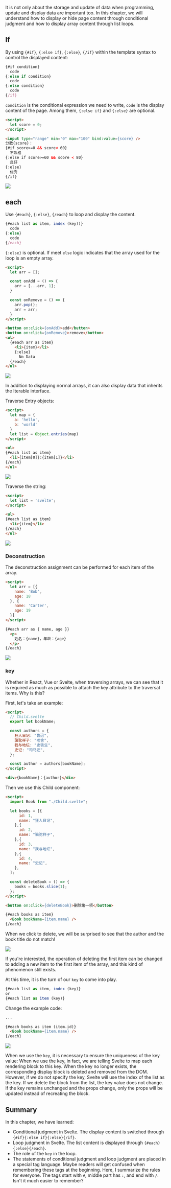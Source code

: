 It is not only about the storage and update of data when programming, update and display data are important too. In this chapter, we will understand how to display or hide page content through conditional judgment and how to display array content through list loops. 

## If

By using `{#if}`, `{:else if}`, `{:else}`, `{/if}` within the template syntax to control the displayed content: 

```javascript
{#if condition}
  code
{:else if condition}
  code
{:else condition}
  code
{/if}
```

`condition` is the conditional expression we need to write, `code` is the display content of the page. Among them, `{:else if}` and `{:else}` are optional.

```html
<script>
  let score = 0;
</script>

<input type="range" min="0" max="100" bind:value={score} />
分数{score}：
{#if score>=0 && score< 60}
  不及格
{:else if score>=60 && score < 80}
  良好
{:else}
  优秀
{/if}
```
![](./img/07-1.gif)

## each

Use `{#each}`, `{:else}`, `{/each}` to loop and display the content. 

```javascript
{#each list as item, index (key))}
  code
{:else}
  code
{/each}
```

`{:else}` is optional. If meet `else` logic indicates that the array used for the loop is an empty array.

```html
<script>
  let arr = [];

  const onAdd = () => {
    arr = [...arr, 1];
  }

  const onRemove = () => {
    arr.pop();
    arr = arr;
  }
</script>

<button on:click={onAdd}>add</button>
<button on:click={onRemove}>remove</button>
<ul>
  {#each arr as item}
    <li>{item}</li>
    {:else}
      No Data
  {/each}
</ul>
```

![](./img/07-2.gif)

In addition to displaying normal arrays, it can also display data that inherits the Iterable interface.

Traverse Entry objects: 
```html
<script>
  let map = {
    a: 'hello',
    b: 'world'
  }
  let list = Object.entries(map)
</script>

<ul>
{#each list as item}
  <li>{item[0]}:{item[1]}</li>
{/each}
</ul>
```
![](./img/07-7.png)

Traverse the string: 
```html
<script>
  let list = 'svelte';
</script>

<ul>
{#each list as item}
  <li>{item}</li>
{/each}
</ul>
```
![](./img/07-6.png)

### Deconstruction

The deconstruction assignment can be performed for each item of the array. 

```html
<script>
  let arr = [{
    name: 'Bob',
    age: 18
  }, {
    name: 'Carter',
    age: 19
  }]
</script>

{#each arr as { name, age }}
  <p>
    姓名：{name}，年龄：{age}
  </p>
{/each}
```
![](./img/07-3.png)

### key

Whether in React, Vue or Svelte, when traversing arrays, we can see that it is required as much as possible to attach the key attribute to the traversal items. Why is this? 

First, let's take an example: 
```html
<script>
  // Child.svelte
  export let bookName;

  const authors = {
    狂人日记: "鲁迅",
    骆驼祥子: "老舍",
    我与地坛: "史铁生",
    史记: "司马迁",
  };

  const author = authors[bookName];
</script>

<div>{bookName}：{author}</div>
```

Then we use this Child component:
```html
<script>
  import Book from "./Child.svelte";

  let books = [{
      id: 1,
      name: "狂人日记",
    },{
      id: 2,
      name: "骆驼祥子",
    },{
      id: 3,
      name: "我与地坛",
    },{
      id: 4,
      name: "史记",
    },
  ];

  const deleteBook = () => {
    books = books.slice(1);
  };
</script>

<button on:click={deleteBook}>删除第一项</button>

{#each books as item}
  <Book bookName={item.name} />
{/each}
```

When we click to delete, we will be surprised to see that the author and the book title do not match! 

![](./img/07-4.gif)

If you're interested, the operation of deleting the first item can be changed to adding a new item to the first item of the array, and this kind of phenomenon still exists.

At this time, it is the turn of our `key` to come into play. 

```javascript
{#each list as item, index (key)}
or
{#each list as item (key)}
```

Change the example code:
```html
...

{#each books as item (item.id)}
  <Book bookName={item.name} />
{/each}
```

![](./img/07-5.gif)

When we use the `key`, it is necessary to ensure the uniqueness of the key value: When we use the key, in fact, we are telling Svelte to map each rendering block to this key. When the key no longer exists, the corresponding display block is deleted and removed from the DOM. However, if we do not specify the key, Svelte will use the index of the list as the key. If we delete the block from the list, the key value does not change. If the key remains unchanged and the props change, only the props will be updated instead of recreating the block. 

## Summary

In this chapter, we have learned:
- Conditional judgment in Svelte. The display content is switched through `{#if}{:else if}{:else}{/if}`.
- Loop judgment in Svelte. The list content is displayed through `{#each}{:else}{/each}`. 
- The role of the `key` in the loop.
- The statements of conditional judgment and loop judgment are placed in a special tag language. Maybe readers will get confused when remembering these tags at the beginning. Here, I summarize the rules for everyone. The tags start with `#`, middle part has `:`, and end with `/`. Isn't it much easier to remember? 
